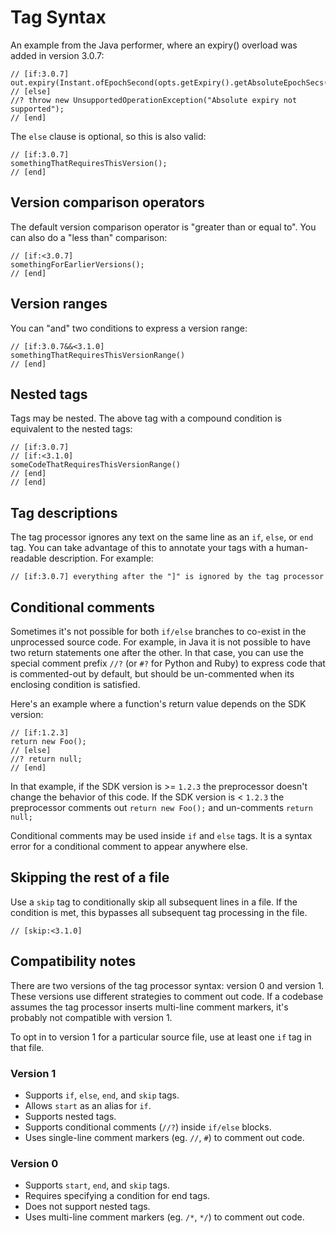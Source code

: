 # Tag Syntax

An example from the Java performer, where an expiry() overload was added in version 3.0.7:
```
// [if:3.0.7]
out.expiry(Instant.ofEpochSecond(opts.getExpiry().getAbsoluteEpochSecs()));
// [else]
//? throw new UnsupportedOperationException("Absolute expiry not supported");
// [end]
```

The `else` clause is optional, so this is also valid:
```
// [if:3.0.7]
somethingThatRequiresThisVersion();
// [end]
```

## Version comparison operators

The default version comparison operator is "greater than or equal to".
You can also do a "less than" comparison:
```
// [if:<3.0.7]
somethingForEarlierVersions();
// [end]
```

## Version ranges

You can "and" two conditions to express a version range:
```
// [if:3.0.7&&<3.1.0]
somethingThatRequiresThisVersionRange()
// [end]
```

## Nested tags

Tags may be nested.
The above tag with a compound condition is equivalent to the nested tags:
```
// [if:3.0.7]
// [if:<3.1.0]
someCodeThatRequiresThisVersionRange()
// [end]
// [end]
```

## Tag descriptions

The tag processor ignores any text on the same line as an `if`, `else`, or `end` tag.
You can take advantage of this to annotate your tags with a human-readable description.
For example:
```
// [if:3.0.7] everything after the "]" is ignored by the tag processor
```

## Conditional comments

Sometimes it's not possible for both `if/else` branches to co-exist in the unprocessed source code.
For example, in Java it is not possible to have two return statements one after the other.
In that case, you can use the special comment prefix `//?` (or `#?` for Python and Ruby) to express code that is commented-out by default, but should be un-commented when its enclosing condition is satisfied.

Here's an example where a function's return value depends on the SDK version:

```
// [if:1.2.3]
return new Foo();
// [else]
//? return null;
// [end]
```

In that example, if the SDK version is >= `1.2.3` the preprocessor doesn't change the behavior of this code.
If the SDK version is < `1.2.3` the preprocessor comments out `return new Foo();` and un-comments `return null;`

Conditional comments may be used inside `if` and `else` tags.
It is a syntax error for a conditional comment to appear anywhere else.

## Skipping the rest of a file

Use a `skip` tag to conditionally skip all subsequent lines in a file.
If the condition is met, this bypasses all subsequent tag processing in the file.
```
// [skip:<3.1.0]
```

## Compatibility notes

There are two versions of the tag processor syntax: version 0 and version 1.
These versions use different strategies to comment out code.
If a codebase assumes the tag processor inserts multi-line comment markers, it's probably not compatible with version 1.

To opt in to version 1 for a particular source file, use at least one `if` tag in that file.

### Version 1

* Supports `if`, `else`, `end`, and `skip` tags.
* Allows `start` as an alias for `if`.
* Supports nested tags.
* Supports conditional comments (`//?`) inside `if/else` blocks.
* Uses single-line comment markers (eg. `//`, `#`) to comment out code.

### Version 0

* Supports `start`, `end`, and `skip` tags.
* Requires specifying a condition for end tags.
* Does not support nested tags.
* Uses multi-line comment markers (eg. `/*`, `*/`) to comment out code.
